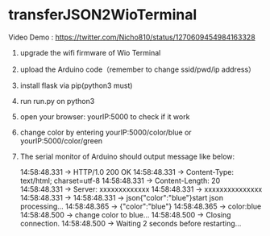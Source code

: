 # transferJSON2WioTerminal
Video Demo : https://twitter.com/Nicho810/status/1270609454984163328



1. upgrade the wifi firmware of Wio Terminal

2. upload the Arduino code（remember to change ssid/pwd/ip address）

3. install flask via pip(python3 must)

4. run run.py on python3

5. open your browser: yourIP:5000 to check if it work

6. change color by entering yourIP:5000/color/blue or yourIP:5000/color/green

7. The serial monitor of Arduino should output message like below:

   14:58:48.331 -> HTTP/1.0 200 OK
   14:58:48.331 -> Content-Type: text/html; charset=utf-8
   14:58:48.331 -> Content-Length: 20
   14:58:48.331 -> Server: xxxxxxxxxxxxx
   14:58:48.331 -> xxxxxxxxxxxxxxx
   14:58:48.331 -> 
   14:58:48.331 -> json{"color":"blue"}start json processing...
   14:58:48.365 -> {"color":"blue"}
   14:58:48.365 -> color:blue
   14:58:48.500 -> change color to blue...
   14:58:48.500 -> Closing connection.
   14:58:48.500 -> Waiting 2 seconds before restarting...

